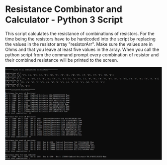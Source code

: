 Resistance Combinator and Calculator - Python 3 Script
===================================

This script calculates the resistance of combinations of resistors. For the time
being the resistors have to be hardcoded into the script by replacing the
values in the resistor array "resistorArr". Make sure the values are in Ohms
and that you leave at least five values in the array. When you call the python
script from the command prompt every combination of resistor and their combined
resistance will be printed to the screen.

![Resistance Combinator Calculator Output](https://github.com/sparkfun/Resistance_Combinator_Calculator/blob/master/Resistance_Calculation.JPG)
